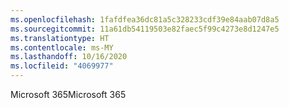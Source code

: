 ```yaml
---
ms.openlocfilehash: 1fafdfea36dc81a5c328233cdf39e84aab07d8a5
ms.sourcegitcommit: 11a61db54119503e82faec5f99c4273e8d1247e5
ms.translationtype: HT
ms.contentlocale: ms-MY
ms.lasthandoff: 10/16/2020
ms.locfileid: "4069977"
---
```

<span data-ttu-id="5e8aa-101">Microsoft 365</span><span class="sxs-lookup"><span data-stu-id="5e8aa-101">Microsoft 365</span></span>